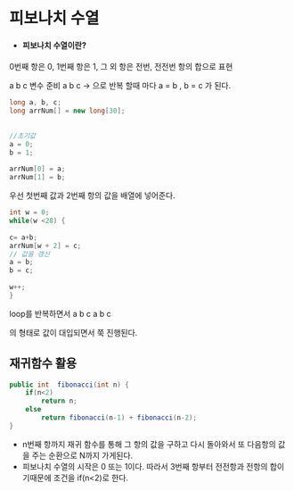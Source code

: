 # 피보나치 수열
- #### 피보나치 수열이란?
0번째 항은 0, 1번째 항은 1, 그 외 항은 전번, 전전번 항의 합으로 표현

a b c 변수 준비
  a b c  -> 으로 반복 할때 마다 a = b , b = c 가 된다.
  
```java
long a, b, c;
long arrNum[] = new long[30];
		
		
//초기값
a = 0;
b = 1;
		
arrNum[0] = a;
arrNum[1] = b;
```
우선 첫번째 값과 2번째 항의 값을 배열에 넣어준다.
```java
int w = 0;
while(w <28) {
		
c= a+b;
arrNum[w + 2] = c;
// 값을 갱신
a = b;
b = c;
			
w++;
}
```
loop를 반복하면서 
a b c 
  a b c
  
의 형태로 값이 대입되면서 쭉 진행된다.


## 재귀함수 활용
```java
public int  fibonacci(int n) {
	if(n<2)
		return n;
	else
		return fibonacci(n-1) + fibonacci(n-2);
}
```
- n번째 항까지 재귀 함수를 통해 그 항의 값을 구하고 다시 돌아와서 또 다음항의 값을 주는 순환으로 N까지 가게된다.
- 피보나치 수열의 시작은 0 또는 1이다. 따라서 3번째 항부터 전전항과 전항의 합이기때문에 조건을 if(n<2)로 한다.
